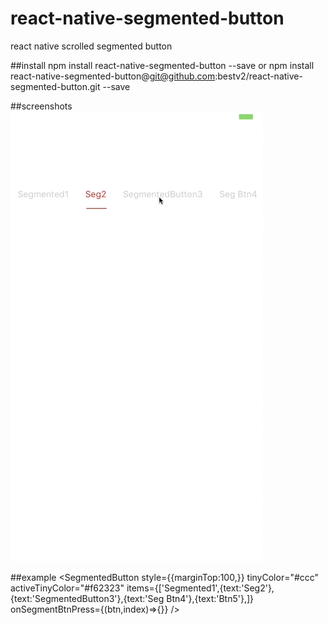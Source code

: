 # react-native-segmented-button
react native scrolled segmented button

##install
npm install react-native-segmented-button --save
or
npm install react-native-segmented-button@git@github.com:bestv2/react-native-segmented-button.git --save

##screenshots
![image](https://github.com/bestv2/react-native-segmented-button/blob/master/screenshots/1.gif?raw=true)

##example
     <SegmentedButton
                style={{marginTop:100,}}
                tinyColor="#ccc"
                activeTinyColor="#f62323"
                items={['Segmented1',{text:'Seg2'},{text:'SegmentedButton3'},{text:'Seg Btn4'},{text:'Btn5'},]}
                onSegmentBtnPress={(btn,index)=>{}}
            />
